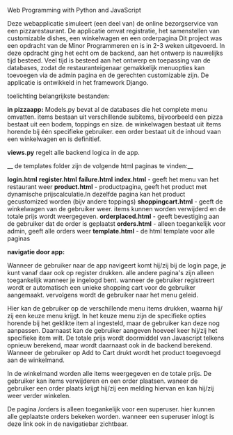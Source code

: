 Web Programming with Python and JavaScript

Deze webapplicatie simuleert (een deel van) de online bezorgservice van een pizzarestaurant.
De applicatie omvat registratie, het samenstellen van customizable dishes, een winkelwagen en een orderpagina
Dit project was een opdracht van de Minor Programmeren en is in 2-3 weken uitgevoerd.
In deze opdracht ging het echt om de backend, aan het ontwerp is nauwelijks tijd besteed. Veel tijd is besteed aan het ontwerp en toepassing van de databases, zodat de restauranteigenaar gemakkelijk menuopties kan toevoegen via de admin pagina en de gerechten customizable zijn. 
De applicatie is ontwikkeld in het framework Django.

toelichting belangrijkste bestanden:

__in pizzaapp:__
Models.py bevat al de databases die het complete menu omvatten.
items bestaan uit verschillende subitems, bijvoorbeeld een pizza bestaat uit een bodem, toppings en size.
de winkelwagen bestaat uit items horende bij één specifieke gebruiker.
een order bestaat uit de inhoud vaan een winkelwagen en is definitief.

__views.py__ regelt alle backend logica in de app. 

__ de templates folder zijn de volgende html paginas te vinden:__

__login.html__ 
__register.html__
__failure.html__
__index.html__ - geeft het menu van het restaurant weer
__product.html__ - productpagina, geeft het product met dynamische prijscalculatie.In dezelfde pagina kan het product gecustomized worden (bijv andere toppings)
__shoppingcart.html__ - geeft de winkelwagen van de gebruiker weer. items kunnen worden verwijderd en de totale prijs wordt weergegeven.
__orderplaced.html__ - geeft bevestiging  aan de gebruiker dat de order is geplaatst
__orders.html__ - alleen toegankelijk voor admin, geeft alle orders weer
__template.html__ - de html template voor alle paginas

__navigatie door app:__

Wanneer de gebruiker naar de app navigeert komt hij/zij bij de login page, je kunt vanaf daar ook op register drukken. 
alle andere pagina's zijn alleen toegankelijk wanneer je ingelogd bent.
wanneer de gebruiker registreert wordt er automatisch een unieke shopping cart voor de gebruiker aangemaakt.
vervolgens wordt de gebruiker naar het menu geleid.

Hier kan de gebruiker op de verschillende menu items drukken, waarna hij/ zij een keuze menu krijgt. 
In het keuze menu zijn de specifieke opties horende bij het geklikte item al ingesteld, maar de gebruiker kan deze nog aanpassen.
Daarnaast kan de gebruiker aangeven hoeveel keer hij/zij het specifieke item wilt. De totale prijs wordt doormiddel van Javascript telkens opnieuw berekend, maar wordt daarnaast ook in de backend berekend. Wanneer de gebruiker op Add to Cart drukt wordt het product toegevoegd aan de winkelmand. 

In de winkelmand worden alle items weergegeven en de totale prijs. De gebruiker kan items verwijderen en een order plaatsen. 
waneer de gebruiker een order plaats krijgt hij/zij een melding hiervan en kan hij/zij weer verder winkelen. 

De pagina /orders is alleen toegankelijk voor een superuser. hier kunnen alle geplaatste orders bekeken worden. wanneer een superuser inlogt is deze link ook in de navigatiebar zichtbaar.
